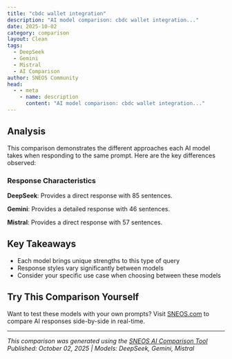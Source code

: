 ```yaml
---
title: "cbdc wallet integration"
description: "AI model comparison: cbdc wallet integration..."
date: 2025-10-02
category: comparison
layout: Clean
tags:
  - DeepSeek
  - Gemini
  - Mistral
  - AI Comparison
author: SNEOS Community
head:
  - - meta
    - name: description
      content: "AI model comparison: cbdc wallet integration..."
---
```


<ChatComparison
  title="cbdc wallet integration"
  prompt="cbdc wallet integration"
  :responses='{
    "DeepSeek": "Of course. CBDC (Central Bank Digital Currency) wallet integration is a critical and evolving topic at the intersection of finance, technology, and regulation.\n\nHere\u2019s a comprehensive breakdown of what CBDC wallet integration entails, the key considerations, technical architectures, and the challenges involved.\n\n### What is CBDC Wallet Integration?\n\nAt its core, it\u0027s the process of connecting a digital wallet (a software application) to a CBDC network, allowing end-users (consumers or businesses) to hold, transfer, and manage the central bank\u0027s digital currency.\n\nThis is not just a simple API call. It involves a complex stack that ensures security, compliance, and seamless user experience.\n\n---\n\n### Key Layers of CBDC Wallet Integration\n\nThink of the integration in four distinct layers:\n\n#### 1. The Core Infrastructure Layer (The Ledger)\nThis is the foundation, built and maintained by the central bank or its partners. Wallets must interface with this.\n*   **Technology Choices:** Distributed Ledger Technology (DLT) like Corda, Hyperledger Fabric, or Quorum, or a more conventional centralized database.\n*   **Integration Point:** Wallets don\u0027t hold the CBDC directly on the device. They hold **private keys** that control access to the CBDC, which \u0022lives\u0022 on the core ledger.\n*   **APIs:** The central bank provides a set of secure APIs for:\n    *   **Transaction Submission:** Sending and receiving CBDC.\n    *   **Balance Inquiry:** Checking available funds.\n    *   **Transaction History:** Fetching past transactions.\n    *   **Identity \u0026 Authentication:** Verifying the user\u0027s identity.\n\n#### 2. The Wallet Provider Layer (The Integrator)\nThis is the entity building the wallet. It could be:\n*   **Commercial Banks:** Integrating CBDC wallets into their existing mobile/online banking apps.\n*   **Payment Service Providers (PSPs):** Companies like PayPal, Stripe, or Square.\n*   **FinTech Startups:** Creating dedicated CBDC wallet apps.\n*   **Government Agencies:** For distributing social benefits or other state payments.\n\nTheir responsibilities include:\n*   **User Onboarding (KYC/AML):** Verifying user identity to comply with regulations.\n*   **Key Management:** Securely generating, storing, and using the private keys. This is the most critical security aspect.\n*   **User Interface (UI/UX):** Designing an intuitive app for payments, receipts, and balance checks.\n*   **Backend Services:** Connecting to the core CBDC ledger APIs and managing user data.\n\n#### 3. The User Experience Layer (The Front-End)\nThis is what the end-user interacts with. Key features must include:\n*   **Seamless Payments:** QR code scanning, NFC \u0022tap-to-pay,\u0022 peer-to-peer transfers via phone numbers/emails.\n*   **Offline Functionality:** A major challenge. Some CBDC designs allow for small, offline transactions that sync with the ledger once connectivity is restored.\n*   **Financial Management:** Viewing transaction history, setting spending limits, etc.\n*   **Interoperability:** The ability to pay across different wallet providers and potentially with existing payment systems (e.g., linking to a bank account).\n\n#### 4. The Ecosystem Layer (Interoperability)\nFor a CBDC to be successful, its wallets need to work within the broader economy.\n*   **Merchant Integration:** Point-of-Sale (POS) systems must be able to accept CBDC payments, requiring their own integration with the network.\n*   **Cross-Border Payments:** Connecting different national CBDC systems for international transfers.\n*   **Programmability:** Enabling smart contracts for conditional payments (e.g., releasing funds only upon delivery of goods).\n\n---\n\n### Common Technical Architectures for Integration\n\nThere are typically two main models, often referred to as the **Two-Tier** or **Hybrid** model:\n\n#### 1. Indirect or Intermediated Model (Most Common)\nThis is the prevailing model for retail CBDCs.\n*   **How it works:** The central bank issues the CBDC to licensed intermediaries (like commercial banks). These intermediaries are responsible for onboarding end-users and providing them with wallets.\n*   **Integration Focus:** The wallet provider (e.g., a bank) integrates with the central bank\u0027s ledger to manage the pool of CBDC it holds for its customers. The end-user\u0027s wallet then interacts with the bank\u0027s systems, not directly with the central bank.\n*   **Analogy:** Similar to how you have a bank account today. The money is part of the central bank\u0027s system, but you access it through your commercial bank\u0027s app.\n\n#### 2. Direct or Token-Based Model\n*   **How it works:** The central bank issues digital tokens directly to users, who hold them in wallets where they control the private keys. This is more akin to holding physical cash or cryptocurrencies.\n*   **Integration Focus:** The wallet would need to connect directly to the central bank\u0027s node or a publicly accessible part of the network to validate and broadcast transactions.\n*   **Challenge:** This model raises significant questions for central banks regarding KYC/AML compliance, customer support, and operational burden.\n\n---\n\n### Step-by-Step Integration Process (High-Level)\n\n1.  **Become a Licensed Participant:** The wallet provider must first be approved and licensed by the central bank to operate on the CBDC network.\n2.  **Access Sandbox/Testnet:** Develop and test the integration in a controlled environment using fake CBDC.\n3.  **Implement Core APIs:** Integrate the backend systems with the CBDC ledger\u0027s APIs for transactions, queries, and identity management.\n4.  **Develop Secure Key Management:**\n    *   **Option A (Custodial):** The wallet provider holds the private keys on behalf of the user (easier for users, but less \u0022cash-like\u0022).\n    *   **Option B (Non-Custodial):** The user holds and manages their own keys (more secure and private, but risk of loss is on the user).\n    *   **Hardware Security Modules (HSMs)** are often used for the highest level of security.\n5.  **Build User-Facing Features:** Develop the UI for sending, receiving, and managing funds.\n6.  **Undergo Security Audits \u0026 Certification:** The entire system, especially the key management and integration points, must be rigorously audited.\n7.  **Go-Live:** Connect to the production CBDC network and launch to the public.\n\n---\n\n### Major Challenges in Integration\n\n*   **Security:** The system is a high-value target for hackers. Robust key management and transaction signing are non-negotiable.\n*   **Privacy:** Balancing user privacy with the regulatory requirements for transparency and combating illicit finance.\n*   **Offline Payments:** Enabling transactions without an internet connection is technically very challenging but crucial for financial inclusion and resilience.\n*   **Scalability \u0026 Performance:** The system must handle peak loads, like Black Friday or tax season, with instant settlement.\n*   **Regulatory Compliance:** Ensuring seamless integration of KYC, AML, and transaction monitoring systems.\n*   **Interoperability:** Making sure wallets from different banks can transact with each other and with merchant systems effortlessly.\n\n### Conclusion\n\nCBDC wallet integration is far more than a technical plugin. It\u0027s about building a secure, compliant, and user-friendly gateway into a new national monetary system. The success of any retail CBDC will hinge on the quality, security, and accessibility of these wallet integrations provided by the private sector.",
    "Gemini": "CBDC (Central Bank Digital Currency) wallet integration refers to the process of incorporating CBDCs into existing or new digital wallets.  This allows users to hold, send, and receive CBDCs through a familiar interface.  Here\u0027s a breakdown of what\u0027s involved and why it\u0027s important:\n\n**What is CBDC Wallet Integration?**\n\n*   **Functionality:** It essentially connects a digital wallet (like a mobile app or hardware device) to the CBDC network.  This connection allows the wallet to:\n    *   **Hold CBDC:**  Store the digital currency in a secure manner.\n    *   **Send CBDC:**  Transfer CBDC to other users or merchants.\n    *   **Receive CBDC:**  Accept CBDC payments from others.\n    *   **View Balance:**  Check the amount of CBDC held in the wallet.\n    *   **View Transaction History:**  Review past CBDC transactions.\n    *   **Potentially Convert:** In some cases, convert CBDC to other cryptocurrencies or fiat currencies (if the wallet and CBDC system allow).\n*   **Types of Wallets:**  Integration can occur in various wallet types:\n    *   **Software Wallets:**  Mobile apps, desktop applications, browser extensions.\n    *   **Hardware Wallets:**  Physical devices that store private keys offline.\n    *   **Custodial Wallets:**  Wallets where a third party holds the private keys.\n    *   **Non-Custodial Wallets:**  Wallets where the user has sole control of their private keys.\n*   **Technical Aspects:** Integration typically involves:\n    *   **APIs (Application Programming Interfaces):**  CBDC systems will provide APIs that allow wallets to interact with the CBDC network.\n    *   **Cryptography:**  Wallets use cryptographic techniques (like digital signatures) to secure transactions and verify ownership of CBDC.\n    *   **Security Protocols:**  Robust security measures are essential to protect user funds and prevent fraud.\n    *   **Compliance:**  Wallets must comply with relevant regulations, such as KYC/AML (Know Your Customer/Anti-Money Laundering) requirements.\n\n**Why is CBDC Wallet Integration Important?**\n\n*   **Accessibility:**  It makes CBDCs readily accessible to a wide range of users, especially those already familiar with digital wallets.\n*   **Usability:**  It provides a user-friendly interface for managing CBDC, making it easier for people to adopt and use the digital currency.\n*   **Efficiency:**  It enables faster and more efficient payments compared to traditional methods.\n*   **Interoperability:**  Proper wallet integration can promote interoperability between different CBDC systems and other payment networks.\n*   **Financial Inclusion:**  It can help bring unbanked or underbanked populations into the formal financial system by providing them with access to digital financial services.\n*   **Innovation:** It will likely spur innovation in the financial technology (fintech) space as developers create new applications and services based on CBDCs.\n\n**Challenges of CBDC Wallet Integration:**\n\n*   **Security:**  Ensuring the security of wallets and protecting against cyberattacks is paramount.\n*   **Scalability:**  Wallets need to be able to handle a large volume of transactions efficiently.\n*   **Interoperability:**  Ensuring that wallets can work seamlessly with different CBDC systems.\n*   **Privacy:**  Balancing the need for transparency with user privacy concerns.  Different CBDC designs will have different implications for wallet integration and privacy.\n*   **Regulation:**  Navigating the evolving regulatory landscape for CBDCs and digital wallets.\n*   **User Experience:**  Designing wallets that are easy to use and understand, even for those with limited technical knowledge.\n*   **Centralization vs. Decentralization:**  The degree to which the CBDC is centralized versus decentralized will heavily impact how wallets interact with the CBDC system.  More centralized systems may require stricter integration requirements.\n*   **Identity Management:**  Integration with identity verification systems is critical for security and compliance.\n*   **Offline Payments:**  Exploring the feasibility of offline CBDC payments through wallets.\n\n**Considerations for Developers and Wallet Providers:**\n\n*   **Early Adoption:**  Stay informed about CBDC developments and start planning for integration early.\n*   **API Familiarity:**  Become familiar with the CBDC APIs and technical specifications.\n*   **Security Best Practices:**  Implement robust security measures to protect user funds.\n*   **User-Centric Design:**  Focus on creating a user-friendly and intuitive wallet experience.\n*   **Compliance Awareness:**  Understand and comply with all relevant regulations.\n*   **Collaboration:**  Collaborate with central banks, fintech companies, and other stakeholders to promote interoperability and innovation.\n\n**In summary, CBDC wallet integration is a critical step in the successful adoption of central bank digital currencies. It involves connecting digital wallets to the CBDC network, enabling users to easily hold, send, and receive CBDC.  Addressing the challenges and focusing on security, usability, and interoperability will be key to realizing the full potential of CBDCs.**\n",
    "Mistral": "Integrating a Central Bank Digital Currency (CBDC) wallet involves several steps, including understanding the regulatory framework, selecting the appropriate technology, ensuring security, and integrating with existing financial systems. Here\u2019s a high-level overview of the process:\n\n### 1. Understand Regulatory Requirements\n- **Compliance**: Ensure that your wallet complies with all relevant regulations and guidelines set by the central bank and other regulatory bodies.\n- **KYC/AML**: Implement Know Your Customer (KYC) and Anti-Money Laundering (AML) procedures to verify user identities and monitor transactions.\n\n### 2. Choose the Right Technology\n- **Blockchain**: Decide whether to use a blockchain-based solution or a more traditional database system. Blockchain can offer transparency and security but may have scalability issues.\n- **Smart Contracts**: If using blockchain, consider the use of smart contracts for automated transactions and compliance checks.\n- **API Integration**: Ensure that the wallet can integrate with existing financial systems and APIs for seamless transactions.\n\n### 3. Security Measures\n- **Encryption**: Use strong encryption methods to protect user data and transactions.\n- **Multi-Factor Authentication (MFA)**: Implement MFA to enhance security.\n- **Fraud Detection**: Integrate fraud detection systems to monitor and flag suspicious activities.\n- **Secure Storage**: Ensure that private keys and other sensitive information are stored securely.\n\n### 4. User Interface and Experience\n- **Design**: Create an intuitive and user-friendly interface.\n- **Accessibility**: Ensure the wallet is accessible to all users, including those with disabilities.\n- **Multi-Language Support**: Offer support for multiple languages to cater to a diverse user base.\n\n### 5. Integration with Financial Systems\n- **Banking APIs**: Integrate with banking APIs to facilitate transactions between the CBDC wallet and traditional bank accounts.\n- **Payment Gateways**: Ensure compatibility with various payment gateways for seamless transactions.\n- **Interoperability**: Make sure the wallet can interact with other financial systems and wallets.\n\n### 6. Testing and Deployment\n- **Beta Testing**: Conduct thorough beta testing to identify and fix any issues.\n- **User Feedback**: Collect and analyze user feedback to make necessary improvements.\n- **Deployment**: Roll out the wallet in phases to ensure a smooth transition.\n\n### 7. Maintenance and Updates\n- **Regular Updates**: Keep the wallet updated with the latest security patches and features.\n- **Customer Support**: Provide robust customer support to assist users with any issues.\n- **Monitoring**: Continuously monitor the system for any security threats or performance issues.\n\n### 8. Education and Awareness\n- **User Education**: Educate users about the benefits and usage of the CBDC wallet.\n- **Marketing**: Promote the wallet through various marketing channels to increase adoption.\n\n### Example Workflow for CBDC Wallet Integration\n\n1. **User Registration**:\n   - Collect user information.\n   - Perform KYC/AML checks.\n   - Create a secure wallet for the user.\n\n2. **Funding the Wallet**:\n   - Integrate with banking APIs to allow users to transfer funds from their bank accounts to the CBDC wallet.\n   - Ensure compliance with regulatory limits on transactions.\n\n3. **Making Transactions**:\n   - Allow users to send and receive CBDC.\n   - Implement smart contracts for automated transactions if applicable.\n   - Ensure real-time transaction monitoring and fraud detection.\n\n4. **Withdrawing Funds**:\n   - Allow users to transfer CBDC back to their bank accounts.\n   - Ensure compliance with regulatory limits on withdrawals.\n\n5. **Security and Compliance**:\n   - Continuously monitor transactions for compliance and security.\n   - Implement regular security audits and updates.\n\n### Tools and Technologies\n- **Blockchain Platforms**: Ethereum, Hyperledger, Corda.\n- **Smart Contract Languages**: Solidity, Vyper.\n- **APIs**: RESTful APIs, GraphQL.\n- **Security Tools**: SSL/TLS, OAuth, JWT.\n- **Fraud Detection**: Machine learning models, rule-based systems.\n\n### Conclusion\nIntegrating a CBDC wallet requires a comprehensive approach that includes regulatory compliance, robust security measures, user-friendly design, and seamless integration with existing financial systems. By following these steps, you can create a secure and efficient CBDC wallet that meets the needs of users and regulatory bodies."
  }'
  published-date="11:14"
/>

## Analysis

This comparison demonstrates the different approaches each AI model takes when responding to the same prompt. Here are the key differences observed:

### Response Characteristics

**DeepSeek**: Provides a direct response with 85 sentences. 

**Gemini**: Provides a detailed response with 46 sentences. 

**Mistral**: Provides a direct response with 57 sentences. 

## Key Takeaways

- Each model brings unique strengths to this type of query
- Response styles vary significantly between models
- Consider your specific use case when choosing between these models

## Try This Comparison Yourself

Want to test these models with your own prompts? Visit [SNEOS.com](https://sneos.com) to compare AI responses side-by-side in real-time.

---

*This comparison was generated using the [SNEOS AI Comparison Tool](https://sneos.com)*
*Published: October 02, 2025 | Models: DeepSeek, Gemini, Mistral*
